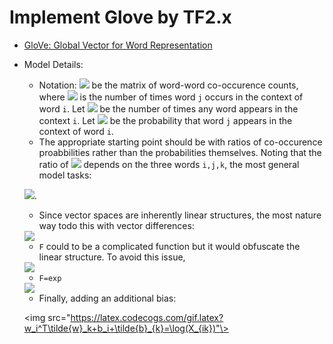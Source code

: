 # Implement Glove by TF2.x

* [GloVe: Global Vector for Word Representation](https://nlp.stanford.edu/pubs/glove.pdf)

* Model Details:
  - Notation: <img src="https://latex.codecogs.com/gif.latex?X"/> be the matrix of word-word co-occurence counts, where <img src="https://latex.codecogs.com/gif.latex?X_{ij}"/> is the number of times word ``j`` occurs in the context of word ``i``. Let <img src="https://latex.codecogs.com/gif.latex?X_i=\sum_k X_{ik}"/> be the number of times any word appears in the context ``i``. Let <img src="https://latex.codecogs.com/gif.latex?P_{ij}=P(j|i)=X_{ij}/X_i"/> be the probability that word ``j`` appears in the context of word ``i``.
  - The appropriate starting point should be with ratios of co-occurence proabbilities rather than the probabilities themselves. Noting that the ratio of <img src="https://latex.codecogs.com/gif.latex?P_{ik}/P_{jk}"/> depends on the three words ``i,j,k``, the most general model tasks:

  <img src="https://latex.codecogs.com/gif.latex?F(w_i,w_j,\tilde{w}_k)=\frac{P_{ik}}{jk}"/>.
  
  - Since vector spaces are inherently linear structures, the most nature way todo this with vector differences:

  <img src="https://latex.codecogs.com/gif.latex?F(w_i-w_j,\tilde{w}_k)=\frac{P_{ik}}{P_{jk}}"/>

  - ``F`` could to be a complicated function but it would obfuscate the linear structure. To avoid this issue, 

  <img src="https://latex.codecogs.com/gif.latex?F((w_i-w_j)^T\tilde{w}_k)=\frac{P_{ik}}{P_{jk}}"/>

  - ``F=exp``

  <img src="https://latex.codecogs.com/gif.latex?P_{ik}=F(w_i^T\tilde{w}_k)=\frac{X_{ik}}{X_i}"/>

  - Finally, adding an additional bias:

  <img src="https://latex.codecogs.com/gif.latex?w_i^T\tilde{w}_k+b_i+\tilde{b}_{k}=\log(X_{ik})"\>

